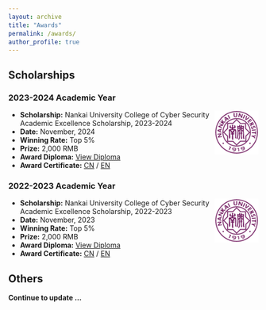 ```yaml
---
layout: archive
title: "Awards"
permalink: /awards/
author_profile: true
---
```

## Scholarships

### 2023-2024 Academic Year
<img align="right" width="88" src="../images/Nankai.png" />

   - **Scholarship:** Nankai University College of Cyber Security Academic Excellence Scholarship, 2023-2024 
   - **Date:** November, 2024
   - **Winning Rate:** Top 5%
   - **Prize:** 2,000 RMB
   - **Award Diploma:** <a href="https://raw.githubusercontent.com/ErwinZhou/pics_home/main/others/issues/not_available.jpg"> View Diploma</a>
   - **Award Certificate:** <a href="../files/certificates/scholarships/2023-2024-CN.pdf">CN</a> / <a href="../files/certificates/scholarships/2023-2024-EN.pdf">EN</a>


### 2022-2023 Academic Year
<img align="right" width="88" src="../images/Nankai.png" />

   - **Scholarship:** Nankai University College of Cyber Security Academic Excellence Scholarship, 2022-2023
   - **Date:** November, 2023
   - **Winning Rate:** Top 5%
   - **Prize:** 2,000 RMB
   - **Award Diploma:** <a href="../files/certificates/scholarships/2022_2023_Diploma.pdf"> View Diploma</a>
   - **Award Certificate:** <a href="../files/certificates/scholarships/2022-2023-CN.pdf">CN</a> / <a href="../files/certificates/scholarships/2022-2023-EN.pdf">EN</a>

## Others

**Continue to update ...**